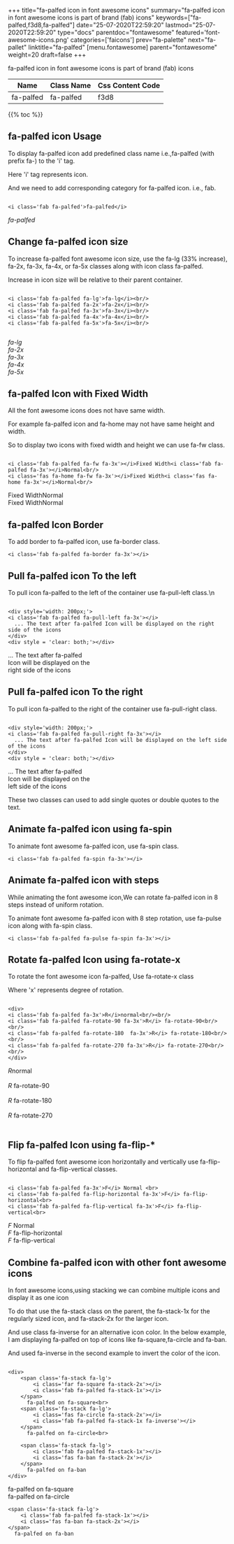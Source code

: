 +++
title="fa-palfed icon in font awesome icons"
summary="fa-palfed icon in font awesome icons is part of brand (fab) icons"
keywords=["fa-palfed,f3d8,fa-palfed"]
date="25-07-2020T22:59:20"
lastmod="25-07-2020T22:59:20"
type="docs"
parentdoc="fontawesome"
featured='font-awesome-icons.png'
categories=['faicons']
prev="fa-palette"
next="fa-pallet"
linktitle="fa-palfed"
[menu.fontawesome]
parent="fontawesome"
weight=20
draft=false
+++


fa-palfed icon in font awesome icons is part of brand (fab) icons

<div class='table-responsive'><table class='table'><thead><tr><th>Name</th><th>Class Name</th><th>Css Content Code</th></tr></thead><tbody><tr><td>fa-palfed</td><td>fa-palfed</td><td>f3d8</td></tr></tbody></table></div>


{{% toc %}}


## fa-palfed icon Usage

To display fa-palfed icon add predefined class name i.e.,fa-palfed (with prefix fa-) to the 'i' tag.

Here 'i' tag represents icon.

And we need to add corresponding category for fa-palfed icon. i.e., fab.


```

<i class='fab fa-palfed'>fa-palfed</i>
```

<i class='fab fa-palfed'>fa-palfed</i>




## Change fa-palfed icon size
To increase fa-palfed font awesome icon size, use the fa-lg (33% increase), fa-2x, fa-3x, fa-4x, or fa-5x classes along with icon class fa-palfed.

Increase in icon size will be relative to their parent container. 

```

<i class='fab fa-palfed fa-lg'>fa-lg</i><br/>
<i class='fab fa-palfed fa-2x'>fa-2x</i><br/>
<i class='fab fa-palfed fa-3x'>fa-3x</i><br/>
<i class='fab fa-palfed fa-4x'>fa-4x</i><br/>
<i class='fab fa-palfed fa-5x'>fa-5x</i><br/>
            
```

<i class='fab fa-palfed fa-lg'>fa-lg</i><br/>
<i class='fab fa-palfed fa-2x'>fa-2x</i><br/>
<i class='fab fa-palfed fa-3x'>fa-3x</i><br/>
<i class='fab fa-palfed fa-4x'>fa-4x</i><br/>
<i class='fab fa-palfed fa-5x'>fa-5x</i><br/>
            



## fa-palfed Icon with Fixed Width 

All the font awesome icons does not have same width.

For example fa-palfed icon and fa-home may not have same height and width.

So to display two icons with fixed width and height we can use fa-fw class.


```

<i class='fab fa-palfed fa-fw fa-3x'></i>Fixed Width<i class='fab fa-palfed fa-3x'></i>Normal<br/>
<i class='fas fa-home fa-fw fa-3x'></i>Fixed Width<i class='fas fa-home fa-3x'></i>Normal<br/>
```

<i class='fab fa-palfed fa-fw fa-3x'></i>Fixed Width<i class='fab fa-palfed fa-3x'></i>Normal<br/>
<i class='fas fa-home fa-fw fa-3x'></i>Fixed Width<i class='fas fa-home fa-3x'></i>Normal<br/>



## fa-palfed Icon Border 

To add border to fa-palfed icon, use fa-border class.


```
<i class='fab fa-palfed fa-border fa-3x'></i>

```
<i class='fab fa-palfed fa-border fa-3x'></i>





## Pull fa-palfed icon To the left

To pull icon fa-palfed to the left of the container use fa-pull-left class.\n

```

<div style='width: 200px;'>
<i class='fab fa-palfed fa-pull-left fa-3x'></i>
  ... The text after fa-palfed Icon will be displayed on the right side of the icons
</div>
<div style = 'clear: both;'></div>
```

<div style='width: 200px;'>
<i class='fab fa-palfed fa-pull-left fa-3x'></i>
  ... The text after fa-palfed Icon will be displayed on the right side of the icons
</div>
<div style = 'clear: both;'></div>




## Pull fa-palfed icon To the right
To pull icon fa-palfed to the right of the container use fa-pull-right class.

```

<div style='width: 200px;'>
<i class='fab fa-palfed fa-pull-right fa-3x'></i>
  ... The text after fa-palfed Icon will be displayed on the left side of the icons
</div>
<div style = 'clear: both;'></div>
```

<div style='width: 200px;'>
<i class='fab fa-palfed fa-pull-right fa-3x'></i>
  ... The text after fa-palfed Icon will be displayed on the left side of the icons
</div>
<div style = 'clear: both;'></div>

These two classes can used to add single quotes or double quotes to the text.


## Animate fa-palfed icon using fa-spin
To animate font awesome fa-palfed icon, use fa-spin class.

```
<i class='fab fa-palfed fa-spin fa-3x'></i>
```
<i class='fab fa-palfed fa-spin fa-3x'></i>




## Animate fa-palfed icon with steps
While animating the font awesome icon,We can rotate fa-palfed icon in 8 steps instead of uniform rotation.

To animate font awesome fa-palfed icon with 8 step rotation, use fa-pulse icon along with fa-spin class.


```
<i class='fab fa-palfed fa-pulse fa-spin fa-3x'></i>

```
<i class='fab fa-palfed fa-pulse fa-spin fa-3x'></i>





## Rotate fa-palfed Icon using fa-rotate-x
To rotate the font awesome icon fa-palfed, Use fa-rotate-x class

Where 'x' represents degree of rotation.


```

<div>
<i class='fab fa-palfed fa-3x'>R</i>normal<br/><br/>
<i class='fab fa-palfed fa-rotate-90 fa-3x'>R</i> fa-rotate-90<br/><br/> 
<i class='fab fa-palfed fa-rotate-180  fa-3x'>R</i> fa-rotate-180<br/><br/> 
<i class='fab fa-palfed fa-rotate-270 fa-3x'>R</i> fa-rotate-270<br/><br/>
</div>
```

<div>
<i class='fab fa-palfed fa-3x'>R</i>normal<br/><br/>
<i class='fab fa-palfed fa-rotate-90 fa-3x'>R</i> fa-rotate-90<br/><br/> 
<i class='fab fa-palfed fa-rotate-180  fa-3x'>R</i> fa-rotate-180<br/><br/> 
<i class='fab fa-palfed fa-rotate-270 fa-3x'>R</i> fa-rotate-270<br/><br/>
</div>




## Flip fa-palfed Icon using fa-flip-*
To flip fa-palfed font awesome icon horizontally and vertically use fa-flip-horizontal and fa-flip-vertical classes. 

```

<i class='fab fa-palfed fa-3x'>F</i> Normal <br>
<i class='fab fa-palfed fa-flip-horizontal fa-3x'>F</i> fa-flip-horizontal<br>
<i class='fab fa-palfed fa-flip-vertical fa-3x'>F</i> fa-flip-vertical<br>
```

<i class='fab fa-palfed fa-3x'>F</i> Normal <br>
<i class='fab fa-palfed fa-flip-horizontal fa-3x'>F</i> fa-flip-horizontal<br>
<i class='fab fa-palfed fa-flip-vertical fa-3x'>F</i> fa-flip-vertical<br>




## Combine fa-palfed icon with other font awesome icons
In font awesome icons,using stacking we can combine multiple icons and display it as one icon 

To do that use the fa-stack class on the parent, the fa-stack-1x for the regularly sized icon, and fa-stack-2x for the larger icon.

And use class fa-inverse for an alternative icon color. 
In the below example, I am displaying fa-palfed on top of icons like fa-square,fa-circle and fa-ban.

And used fa-inverse in the second example to invert the color of the icon.

```

<div>
    <span class='fa-stack fa-lg'>
        <i class='far fa-square fa-stack-2x'></i>
        <i class='fab fa-palfed fa-stack-1x'></i>
    </span>
      fa-palfed on fa-square<br>
    <span class='fa-stack fa-lg'>
        <i class='fas fa-circle fa-stack-2x'></i>
        <i class='fab fa-palfed fa-stack-1x fa-inverse'></i>
    </span>
      fa-palfed on fa-circle<br>

    <span class='fa-stack fa-lg'>
        <i class='fab fa-palfed fa-stack-1x'></i>
        <i class='fas fa-ban fa-stack-2x'></i>
    </span>
      fa-palfed on fa-ban
</div>
```

<div>
    <span class='fa-stack fa-lg'>
        <i class='far fa-square fa-stack-2x'></i>
        <i class='fab fa-palfed fa-stack-1x'></i>
    </span>
      fa-palfed on fa-square<br>
    <span class='fa-stack fa-lg'>
        <i class='fas fa-circle fa-stack-2x'></i>
        <i class='fab fa-palfed fa-stack-1x fa-inverse'></i>
    </span>
      fa-palfed on fa-circle<br>

    <span class='fa-stack fa-lg'>
        <i class='fab fa-palfed fa-stack-1x'></i>
        <i class='fas fa-ban fa-stack-2x'></i>
    </span>
      fa-palfed on fa-ban
</div>






